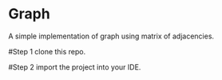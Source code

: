 # Graph
A simple implementation of graph using matrix of adjacencies.


#Step 1
clone this repo.

#Step 2
import the project into your IDE.
